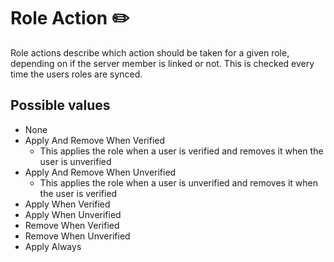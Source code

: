 # Role Action ✏️

Role actions describe which action should be taken for a given role, depending on if the server member is linked or not.
This is checked every time the users roles are synced.

## Possible values

- None
- Apply And Remove When Verified
    - This applies the role when a user is verified and removes it when the user is unverified
- Apply And Remove When Unverified
    - This applies the role when a user is unverified and removes it when the user is verified
- Apply When Verified
- Apply When Unverified
- Remove When Verified
- Remove When Unverified
- Apply Always
